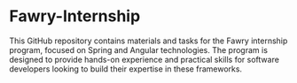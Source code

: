 # Fawry-Internship
This GitHub repository contains materials and tasks for the Fawry internship program, focused on Spring and Angular technologies. The program is designed to provide hands-on experience and practical skills for software developers looking to build their expertise in these frameworks.
